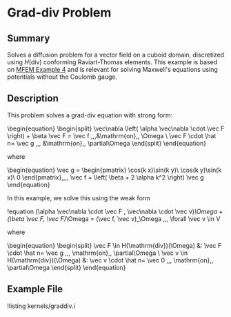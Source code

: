 # Grad-div Problem

## Summary

Solves a diffusion problem for a vector field on a cuboid domain, discretized
using $H(\mathrm{div})$ conforming Raviart-Thomas elements. This example is
based on [MFEM Example 4](https://mfem.org/examples/) and is relevant for
solving Maxwell's equations using potentials without the Coulomb gauge.


## Description

This problem solves a grad-div equation with strong form:

\begin{equation}
\begin{split}
\vec\nabla \left( \alpha \vec\nabla \cdot \vec F \right) + \beta \vec F = \vec f \,\,\,&\mathrm{on}\,\, \Omega \\
\vec F \cdot \hat n= \vec g \,\,\, &\mathrm{on}\,\, \partial\Omega
\end{split}
\end{equation}

where

\begin{equation}
\vec g = \begin{pmatrix}
    \cos(k x)\sin(k y)\\
    \cos(k y)\sin(k x)\\
    0
\end{pmatrix},\,\,\,
\vec f = \left( \beta + 2 \alpha k^2 \right) \vec g
\end{equation}

In this example, we solve this using the weak form

!equation
(\alpha \vec\nabla \cdot \vec F , \vec\nabla \cdot \vec v)_\Omega + (\beta \vec F, \vec F)_\Omega
= (\vec f, \vec v)_\Omega \,\,\, \forall \vec v \in V

where

\begin{equation}
\begin{split}
\vec F \in H(\mathrm{div})(\Omega) &: \vec F \cdot \hat n= \vec g \,\,\, \mathrm{on}\,\, \partial\Omega \\
\vec v \in H(\mathrm{div})(\Omega) &: \vec v \cdot \hat n= \vec 0 \,\,\, \mathrm{on}\,\, \partial\Omega
\end{split}
\end{equation}

## Example File

!listing kernels/graddiv.i
